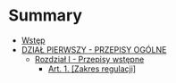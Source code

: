 # Summary

* [Wstęp](README.md)
* [DZIAŁ PIERWSZY - PRZEPISY OGÓLNE](DZIAL_PIERWSZY.md)
  * [Rozdział I - Przepisy wstępne](DZIAL_PIERWSZY/rozdzial-i.md)
    * [Art. 1. \[Zakres regulacji\]](art_1.md)

